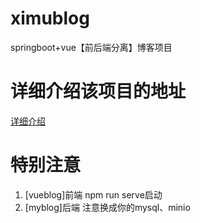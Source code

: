 # ximublog
springboot+vue【前后端分离】博客项目
# 详细介绍该项目的地址
[详细介绍](https://blog.csdn.net/weixin_48557496/article/details/125353823)
# 特别注意
1. [vueblog]前端 npm run serve启动
2. [myblog]后端 注意换成你的mysql、minio
